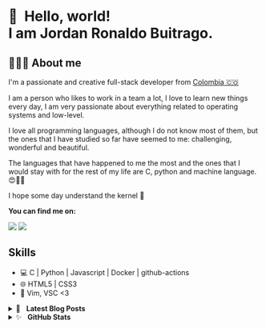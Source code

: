 👋 &nbsp;Hello, world! <br/> I am Jordan Ronaldo Buitrago.
======
##  👨🏻‍💻  About me

I'm a passionate and creative full-stack developer from [Colombia 🇨🇴](https://www.google.com/maps/place/Colombia/@4,-72z/) 

I am a person who likes to work in a team a lot, I love to learn new things every day, I am very passionate about everything related to operating systems and low-level.

I love all programming languages, although I do not know most of them, but the ones that I have studied so far have seemed to me: challenging, wonderful and beautiful.

The languages that have happened to me the most and the ones that I would stay with for the rest of my life are C, python and machine language. 😍🥰🧡

I hope some day understand the kernel 🧠

**You can find me on:**

[<img src="https://img.shields.io/badge/twitter-%231DA1F2.svg?&style=for-the-badge&logo=twitter&logoColor=white"/>](https://twitter.com/jordansandoval6)
[<img src="https://img.shields.io/badge/linkedin-%230077B5.svg?&style=for-the-badge&logo=linkedin&logoColor=white"/>](https://www.linkedin.com/in/jordanbuitrago/)

## Skills

* 💻  C | Python | Javascript | Docker | github-actions
* 🌐  HTML5 | CSS3
* 🔧  Vim, VSC <3

<details>
	<summary>📝&nbsp;&nbsp;&nbsp;<b>Latest Blog Posts</b></summary>
	<br/>
	<ul>
		<li>
			<a href="https://www.linkedin.com/pulse/mi-primer-printf-totalmente-recursivo-emmanuel-palacio-gaviria/">Mi primer printf totalmente recursivo
</a>
		</li>
		<li>
			<a href="https://www.linkedin.com/pulse/lenguaje-de-programaci%C3%B3n-go-el-c-del-siglo-xxi-palacio-gaviria/">Lenguaje de programación Go el C del siglo XXI.</a>
		</li>
		<li>
			<a href="https://www.linkedin.com/pulse/argumentos-de-la-l%C3%ADnea-comandos-command-line-emmanuel-palacio-gaviria/">Ejercicios con el lenguaje de programación Go. (Command-Line Arguments).</a>
		</li>
		<li>
			<a href="https://www.linkedin.com/pulse/everything-you-need-know-pointers-part-1-emmanuel-palacio-gaviria/">Everything you need to know about pointers. Part 1</a>
		</li>
    <li>
			<a href="https://www.linkedin.com/pulse/recursion-emmanuel-palacio-gaviria/">Recursion</a>
		</li>
		<li>
			<a href="https://www.linkedin.com/in/emmanuel-palacio/"><i>More…</i></a>
		</li>
	</ul>
</details>

<details>
	<summary>✨&nbsp;&nbsp;&nbsp;<b>GitHub Stats</b></summary>
	<br/>
	<img src="https://jf-gh-stats.vercel.app/api?username=epg01&show_icons=true&count_private=true&title_color=afc2ef&icon_color=afc2ef&theme=react" alt="GitHub Stats" align="top"/>
	<img src="https://jf-gh-stats.vercel.app/api/top-langs/?username=epg01&layout=compact&hide=java&title_color=afc2ef&icon_color=afc2ef&theme=react" alt="GitHub Top Languages" align="top"/>
</details>
